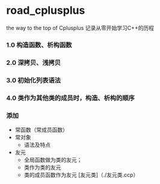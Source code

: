# road_cplusplus
the way to the top of Cplusplus
记录从零开始学习C++的历程
### 1.0 构造函数、析构函数
### 2.0 深拷贝、浅拷贝
### 3.0 初始化列表语法
### 4.0 类作为其他类的成员时，构造、析构的顺序

### 添加
- 常函数（常成员函数）
- 常对象
   * 语法及特点
- 友元 
  - 全局函数做为类的友元；
  - 类作为类的友元
  - 类的成员函数作为友元 [友元类]（./友元类.ccp）
   
